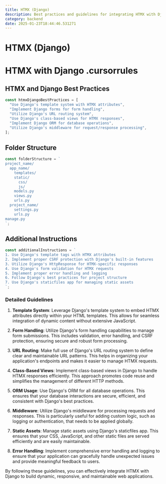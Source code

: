 ```yaml
---
title: HTMX (Django)
description: Best practices and guidelines for integrating HTMX with Django to build dynamic web applications efficiently.
category: backend
date: 2025-01-23T18:44:46.531271
---
```


# HTMX (Django)

# HTMX with Django .cursorrules

## HTMX and Django Best Practices

```javascript
const htmxDjangoBestPractices = [
  "Use Django's template system with HTMX attributes",
  "Implement Django forms for form handling",
  "Utilize Django's URL routing system",
  "Use Django's class-based views for HTMX responses",
  "Implement Django ORM for database operations",
  "Utilize Django's middleware for request/response processing",
];
```

## Folder Structure

```javascript
const folderStructure = `
project_name/
  app_name/
    templates/
    static/
      css/
      js/
    models.py
    views.py
    urls.py
  project_name/
    settings.py
    urls.py
manage.py
`;
```

## Additional Instructions

```javascript
const additionalInstructions = `
1. Use Django's template tags with HTMX attributes
2. Implement proper CSRF protection with Django's built-in features
3. Utilize Django's HttpResponse for HTMX-specific responses
4. Use Django's form validation for HTMX requests
5. Implement proper error handling and logging
6. Follow Django's best practices for project structure
7. Use Django's staticfiles app for managing static assets
`;
```

### Detailed Guidelines

1. **Template System**: Leverage Django's template system to embed HTMX attributes directly within your HTML templates. This allows for seamless integration of dynamic content without extensive JavaScript.

2. **Form Handling**: Utilize Django's form handling capabilities to manage form submissions. This includes validation, error handling, and CSRF protection, ensuring secure and robust form processing.

3. **URL Routing**: Make full use of Django's URL routing system to define clear and maintainable URL patterns. This helps in organizing your application's endpoints and makes it easier to manage HTMX requests.

4. **Class-Based Views**: Implement class-based views in Django to handle HTMX responses efficiently. This approach promotes code reuse and simplifies the management of different HTTP methods.

5. **ORM Usage**: Use Django's ORM for all database operations. This ensures that your database interactions are secure, efficient, and consistent with Django's best practices.

6. **Middleware**: Utilize Django's middleware for processing requests and responses. This is particularly useful for adding custom logic, such as logging or authentication, that needs to be applied globally.

7. **Static Assets**: Manage static assets using Django's staticfiles app. This ensures that your CSS, JavaScript, and other static files are served efficiently and are easily maintainable.

8. **Error Handling**: Implement comprehensive error handling and logging to ensure that your application can gracefully handle unexpected issues and provide meaningful feedback to users.

By following these guidelines, you can effectively integrate HTMX with Django to build dynamic, responsive, and maintainable web applications.
